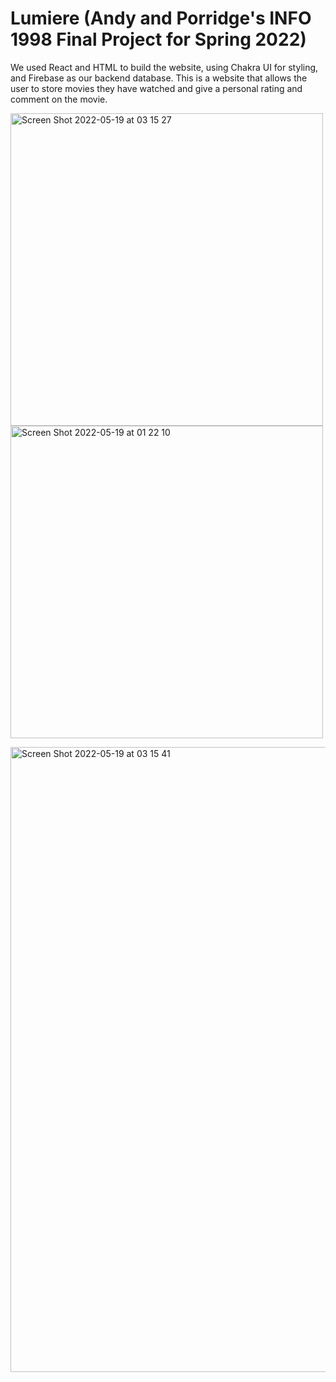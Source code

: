 # Lumiere (Andy and Porridge's INFO 1998 Final Project for Spring 2022)
We used React and HTML to build the website, using Chakra UI for styling, and Firebase as our backend database. This is a website that allows the user to store movies they have watched and give a personal rating and comment on the movie.

<img width="500" alt="Screen Shot 2022-05-19 at 03 15 27" src="https://user-images.githubusercontent.com/52476091/169232932-212ee7d3-5884-4215-9f76-cf137d63f228.png"> <img width="500" alt="Screen Shot 2022-05-19 at 01 22 10" src="https://user-images.githubusercontent.com/52476091/169232933-5a203a5f-9e0f-4ba2-b637-63c3e5f1809b.png">

<img width="1000" alt="Screen Shot 2022-05-19 at 03 15 41" src="https://user-images.githubusercontent.com/52476091/169232934-6b2cad43-aa0e-4352-946e-58ad03e5526e.png">
